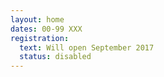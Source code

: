 ```yaml
---
layout: home
dates: 00-99 XXX
registration:
  text: Will open September 2017
  status: disabled
---
```

